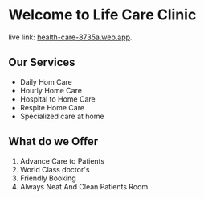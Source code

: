 # Welcome to  Life Care Clinic

live link:  [health-care-8735a.web.app](health-care-8735a.web.app).

## Our Services 
*  Daily Hom Care
* Hourly Home Care
* Hospital to Home Care
* Respite Home Care
* Specialized care at home

## What do we Offer
1. Advance Care to Patients
2. World Class doctor's
3. Friendly Booking
4. Always Neat And Clean Patients Room